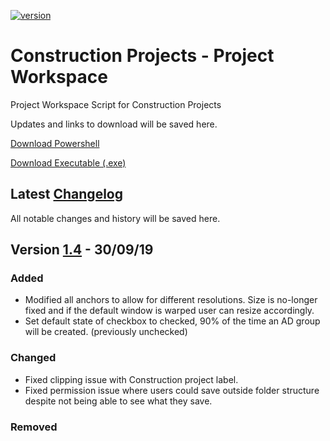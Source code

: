 [![version][version-badge]][CHANGELOG]

# Construction Projects - Project Workspace

Project Workspace Script for Construction Projects

Updates and links to download will be saved here.

[Download Powershell]

[Download Executable (.exe)]

## Latest [Changelog]
All notable changes and history will be saved here. 

## Version [1.4] - 30/09/19
### Added
- Modified all anchors to allow for different resolutions. Size is no-longer fixed and if the default window is warped user can resize accordingly.
- Set default state of checkbox to checked, 90% of the time an AD group will be created. (previously unchecked)

### Changed
- Fixed clipping issue with Construction project label.
- Fixed permission issue where users could save outside folder structure despite not being able to see what they save.

### Removed


[1.4]: https://github.com/olivierlacan/keep-a-changelog/compare/v0.3.0...v1.0.0


[CHANGELOG]: ./CHANGELOG.md
[LICENSE]: ./LICENSE
[ruby-version]: .ruby-version
[source]: source/
[version-badge]: https://img.shields.io/badge/version-1.4-blue.svg
[Download Powershell]: https://github.com/LukeSeddon/ProjectWorkspace/blob/master/Construction%20Projects/PWS-Construction.ps1
[Download Executable (.exe)]: https://github.com/LukeSeddon/ProjectWorkspace/blob/master/Construction%20Projects/PWS-Construction.exe
